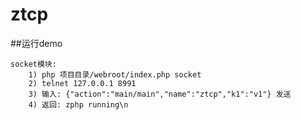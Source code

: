 # ztcp

##运行demo

    socket模块:
        1) php 项目目录/webroot/index.php socket
        2) telnet 127.0.0.1 8991
        3) 输入: {"action":"main/main","name":"ztcp","k1":"v1"} 发送
        4) 返回: zphp running\n
        